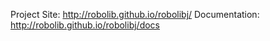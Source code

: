Project Site:
http://robolib.github.io/robolibj/
Documentation:
http://robolib.github.io/robolibj/docs
